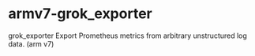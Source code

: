 # armv7-grok_exporter
grok_exporter  Export Prometheus metrics from arbitrary unstructured log data. (arm v7) 
